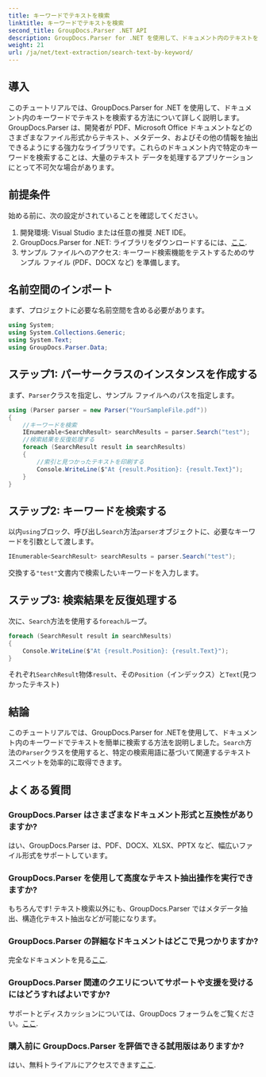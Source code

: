 ```yaml
---
title: キーワードでテキストを検索
linktitle: キーワードでテキストを検索
second_title: GroupDocs.Parser .NET API
description: GroupDocs.Parser for .NET を使用して、ドキュメント内のテキストをキーワードで検索する方法を学びます。関連するコンテンツを効率的に簡単に抽出します。
weight: 21
url: /ja/net/text-extraction/search-text-by-keyword/
---
```

## 導入
このチュートリアルでは、GroupDocs.Parser for .NET を使用して、ドキュメント内のキーワードでテキストを検索する方法について詳しく説明します。GroupDocs.Parser は、開発者が PDF、Microsoft Office ドキュメントなどのさまざまなファイル形式からテキスト、メタデータ、およびその他の情報を抽出できるようにする強力なライブラリです。これらのドキュメント内で特定のキーワードを検索することは、大量のテキスト データを処理するアプリケーションにとって不可欠な場合があります。
## 前提条件
始める前に、次の設定がされていることを確認してください。
1. 開発環境: Visual Studio または任意の推奨 .NET IDE。
2.  GroupDocs.Parser for .NET: ライブラリをダウンロードするには、[ここ](https://releases.groupdocs.com/parser/net/).
3. サンプル ファイルへのアクセス: キーワード検索機能をテストするためのサンプル ファイル (PDF、DOCX など) を準備します。

## 名前空間のインポート
まず、プロジェクトに必要な名前空間を含める必要があります。
```csharp
using System;
using System.Collections.Generic;
using System.Text;
using GroupDocs.Parser.Data;
```
## ステップ1: パーサークラスのインスタンスを作成する
まず、`Parser`クラスを指定し、サンプル ファイルへのパスを指定します。
```csharp
using (Parser parser = new Parser("YourSampleFile.pdf"))
{
    //キーワードを検索
    IEnumerable<SearchResult> searchResults = parser.Search("test");
    //検索結果を反復処理する
    foreach (SearchResult result in searchResults)
    {
        //索引と見つかったテキストを印刷する
        Console.WriteLine($"At {result.Position}: {result.Text}");
    }
}
```
## ステップ2: キーワードを検索する
以内`using`ブロック、呼び出し`Search`方法`parser`オブジェクトに、必要なキーワードを引数として渡します。
```csharp
IEnumerable<SearchResult> searchResults = parser.Search("test");
```
交換する`"test"`文書内で検索したいキーワードを入力します。
## ステップ3: 検索結果を反復処理する
次に、`Search`方法を使用する`foreach`ループ。
```csharp
foreach (SearchResult result in searchResults)
{
    Console.WriteLine($"At {result.Position}: {result.Text}");
}
```
それぞれ`SearchResult`物体`result`、その`Position`（インデックス）と`Text`(見つかったテキスト)

## 結論
このチュートリアルでは、GroupDocs.Parser for .NETを使用して、ドキュメント内のキーワードでテキストを簡単に検索する方法を説明しました。`Search`方法の`Parser`クラスを使用すると、特定の検索用語に基づいて関連するテキスト スニペットを効率的に取得できます。

## よくある質問
### GroupDocs.Parser はさまざまなドキュメント形式と互換性がありますか?
はい、GroupDocs.Parser は、PDF、DOCX、XLSX、PPTX など、幅広いファイル形式をサポートしています。
### GroupDocs.Parser を使用して高度なテキスト抽出操作を実行できますか?
もちろんです! テキスト検索以外にも、GroupDocs.Parser ではメタデータ抽出、構造化テキスト抽出などが可能になります。
### GroupDocs.Parser の詳細なドキュメントはどこで見つかりますか?
完全なドキュメントを見る[ここ](https://tutorials.groupdocs.com/parser/net/).
### GroupDocs.Parser 関連のクエリについてサポートや支援を受けるにはどうすればよいですか?
サポートとディスカッションについては、GroupDocs フォーラムをご覧ください。[ここ](https://forum.groupdocs.com/c/parser/17).
### 購入前に GroupDocs.Parser を評価できる試用版はありますか?
はい、無料トライアルにアクセスできます[ここ](https://releases.groupdocs.com/).